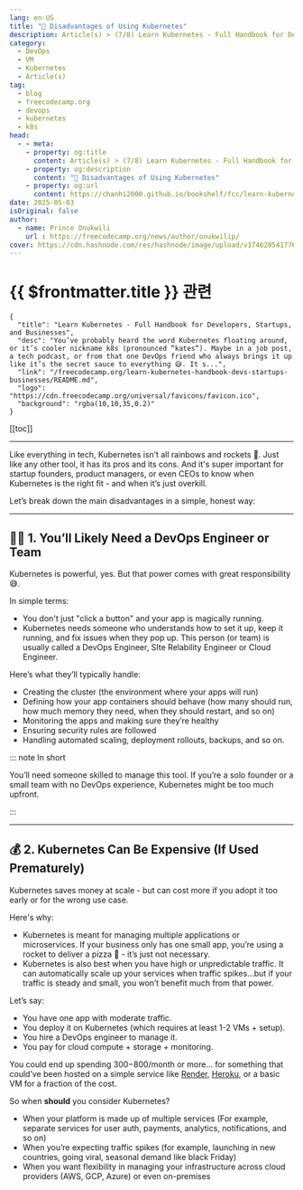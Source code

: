 ```yaml
---
lang: en-US
title: "😬 Disadvantages of Using Kubernetes"
description: Article(s) > (7/8) Learn Kubernetes - Full Handbook for Developers, Startups, and Businesses 
category:
  - DevOps
  - VM
  - Kubernetes
  - Article(s)
tag:
  - blog
  - freecodecamp.org
  - devops
  - kubernetes
  - k8s
head:
  - - meta:
    - property: og:title
      content: Article(s) > (7/8) Learn Kubernetes - Full Handbook for Developers, Startups, and Businesses
    - property: og:description
      content: "😬 Disadvantages of Using Kubernetes"
    - property: og:url
      content: https://chanhi2000.github.io/bookshelf/fcc/learn-kubernetes-handbook-devs-startups-businesses/disadvantages-of-using-kubernetes.html
date: 2025-05-03
isOriginal: false
author:
  - name: Prince Onukwili
    url : https://freecodecamp.org/news/author/onukwilip/
cover: https://cdn.hashnode.com/res/hashnode/image/upload/v1746205417767/d9d6b0d3-f2a5-44eb-83b5-d1a614bead9f.png
---
```


# {{ $frontmatter.title }} 관련

```component VPCard
{
  "title": "Learn Kubernetes - Full Handbook for Developers, Startups, and Businesses",
  "desc": "You’ve probably heard the word Kubernetes floating around, or it’s cooler nickname k8s (pronounced “kates“). Maybe in a job post, a tech podcast, or from that one DevOps friend who always brings it up like it’s the secret sauce to everything 😅. It s...",
  "link": "/freecodecamp.org/learn-kubernetes-handbook-devs-startups-businesses/README.md",
  "logo": "https://cdn.freecodecamp.org/universal/favicons/favicon.ico",
  "background": "rgba(10,10,35,0.2)"
}
```

[[toc]]

---

<SiteInfo
  name="Learn Kubernetes - Full Handbook for Developers, Startups, and Businesses"
  desc="You’ve probably heard the word Kubernetes floating around, or it’s cooler nickname k8s (pronounced “kates“). Maybe in a job post, a tech podcast, or from that one DevOps friend who always brings it up like it’s the secret sauce to everything 😅. It s..."
  url="https://freecodecamp.org/news/learn-kubernetes-handbook-devs-startups-businesses#heading-disadvantages-of-using-kubernetes"
  logo="https://cdn.freecodecamp.org/universal/favicons/favicon.ico"
  preview="https://cdn.hashnode.com/res/hashnode/image/upload/v1746205417767/d9d6b0d3-f2a5-44eb-83b5-d1a614bead9f.png"/>

Like everything in tech, Kubernetes isn’t all rainbows and rockets 🚀. Just like any other tool, it has its pros and its cons. And it's super important for startup founders, product managers, or even CEOs to know when Kubernetes is the right fit - and when it’s just overkill.

Let’s break down the main disadvantages in a simple, honest way:

---

## 👨‍🔧 1. You’ll Likely Need a DevOps Engineer or Team

Kubernetes is powerful, yes. But that power comes with great responsibility 😅.

In simple terms:

- You don't just "click a button" and your app is magically running.
- Kubernetes needs someone who understands how to set it up, keep it running, and fix issues when they pop up. This person (or team) is usually called a DevOps Engineer, SIte Relability Engineer or Cloud Engineer.

Here’s what they’ll typically handle:

- Creating the cluster (the environment where your apps will run)
- Defining how your app containers should behave (how many should run, how much memory they need, when they should restart, and so on)
- Monitoring the apps and making sure they’re healthy
- Ensuring security rules are followed
- Handling automated scaling, deployment rollouts, backups, and so on.

::: note In short

You’ll need someone skilled to manage this tool. If you’re a solo founder or a small team with no DevOps experience, Kubernetes might be too much upfront.

:::

---

## 💰 2. Kubernetes Can Be Expensive (If Used Prematurely)

Kubernetes saves money at scale - but can cost more if you adopt it too early or for the wrong use case.

Here's why:

- Kubernetes is meant for managing multiple applications or microservices. If your business only has one small app, you’re using a rocket to deliver a pizza 🍕 - it’s just not necessary.
- Kubernetes is also best when you have high or unpredictable traffic. It can automatically scale up your services when traffic spikes...but if your traffic is steady and small, you won’t benefit much from that power.

Let’s say:

- You have one app with moderate traffic.
- You deploy it on Kubernetes (which requires at least 1-2 VMs + setup).
- You hire a DevOps engineer to manage it.
- You pay for cloud compute + storage + monitoring.

You could end up spending $300-$800/month or more... for something that could’ve been hosted on a simple service like [<VPIcon icon="fas fa-globe"/>Render](https://render.com), [<VPIcon icon="fas fa-globe"/>Heroku](https://heroku.com), or a basic VM for a fraction of the cost.

So when **should** you consider Kubernetes?

- When your platform is made up of multiple services (For example, separate services for user auth, payments, analytics, notifications, and so on)
- When you’re expecting traffic spikes (for example, launching in new countries, going viral, seasonal demand like black Friday)
- When you want flexibility in managing your infrastructure across cloud providers (AWS, GCP, Azure) or even on-premises